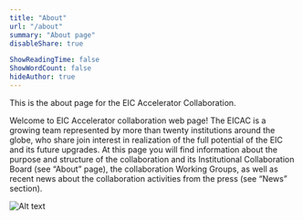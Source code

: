 ```yaml
---
title: "About"
url: "/about"
summary: "About page"
disableShare: true

ShowReadingTime: false
ShowWordCount: false
hideAuthor: true
---
```


This is the about page for the EIC Accelerator Collaboration.

Welcome to EIC Accelerator collaboration web page! The EICAC is a growing team represented by more than twenty institutions around the globe, who share join interest in realization of the full potential of the EIC and its future upgrades. At this page you will find information about the purpose and structure of the collaboration and its Institutional Collaboration Board (see “About” page), the collaboration Working Groups, as well as recent news about the collaboration activities from the press (see “News” section). 

![Alt text](images/diagram1.jpg)

